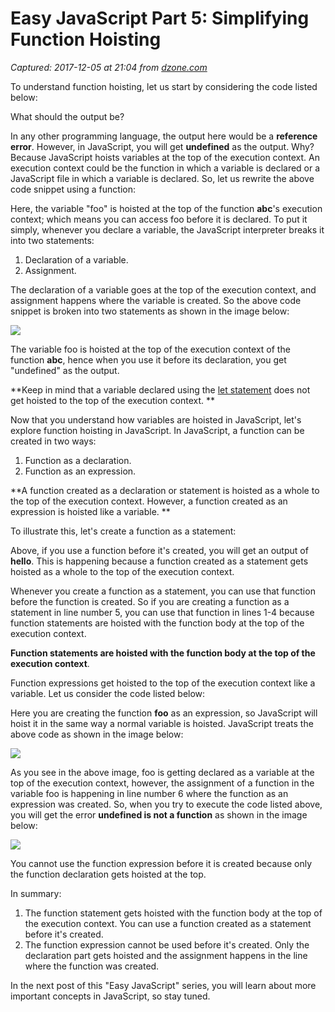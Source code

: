 # Easy JavaScript Part 5: Simplifying Function Hoisting

_Captured: 2017-12-05 at 21:04 from [dzone.com](https://dzone.com/articles/easy-javascript-part-5-simplifying-function-hoisti)_

To understand function hoisting, let us start by considering the code listed below:

What should the output be?

In any other programming language, the output here would be a **reference error**. However, in JavaScript, you will get **undefined** as the output. Why? Because JavaScript hoists variables at the top of the execution context. An execution context could be the function in which a variable is declared or a JavaScript file in which a variable is declared. So, let us rewrite the above code snippet using a function:

Here, the variable "foo" is hoisted at the top of the function **abc**'s execution context; which means you can access foo before it is declared. To put it simply, whenever you declare a variable, the JavaScript interpreter breaks it into two statements:

  1. Declaration of a variable.
  2. Assignment.

The declaration of a variable goes at the top of the execution context, and assignment happens where the variable is created. So the above code snippet is broken into two statements as shown in the image below:

![](https://www.infragistics.com/community/cfs-filesystemfile.ashx/__key/CommunityServer.Blogs.Components.WeblogFiles/infragistics.javascript5/5710.js51.png)

The variable foo is hoisted at the top of the execution context of the function **abc**, hence when you use it before its declaration, you get "undefined" as the output.

**Keep in mind that a variable declared using the [let statement](https://dzone.com/articles/easy-javascript-part-1-learn-the-quotletquot-state) does not get hoisted to the top of the execution context. **

Now that you understand how variables are hoisted in JavaScript, let's explore function hoisting in JavaScript. In JavaScript, a function can be created in two ways:

  1. Function as a declaration.
  2. Function as an expression.

**A function created as a declaration or statement is hoisted as a whole to the top of the execution context. However, a function created as an expression is hoisted like a variable. **

To illustrate this, let's create a function as a statement:

Above, if you use a function before it's created, you will get an output of **hello**. This is happening because a function created as a statement gets hoisted as a whole to the top of the execution context.

Whenever you create a function as a statement, you can use that function before the function is created. So if you are creating a function as a statement in line number 5, you can use that function in lines 1-4 because function statements are hoisted with the function body at the top of the execution context.

**Function statements are hoisted with the function body at the top of the execution context**.

Function expressions get hoisted to the top of the execution context like a variable. Let us consider the code listed below:

Here you are creating the function **foo** as an expression, so JavaScript will hoist it in the same way a normal variable is hoisted. JavaScript treats the above code as shown in the image below:

![](https://www.infragistics.com/community/cfs-filesystemfile.ashx/__key/CommunityServer.Blogs.Components.WeblogFiles/infragistics.javascript5/2465.js52.png)

As you see in the above image, foo is getting declared as a variable at the top of the execution context, however, the assignment of a function in the variable foo is happening in line number 6 where the function as an expression was created. So, when you try to execute the code listed above, you will get the error **undefined is not a function** as shown in the image below:

![](https://www.infragistics.com/community/cfs-filesystemfile.ashx/__key/CommunityServer.Blogs.Components.WeblogFiles/infragistics.javascript5/7848.js53.png)

You cannot use the function expression before it is created because only the function declaration gets hoisted at the top.

In summary:

  1. The function statement gets hoisted with the function body at the top of the execution context. You can use a function created as a statement before it's created.
  2. The function expression cannot be used before it's created. Only the declaration part gets hoisted and the assignment happens in the line where the function was created.

In the next post of this "Easy JavaScript" series, you will learn about more important concepts in JavaScript, so stay tuned.
